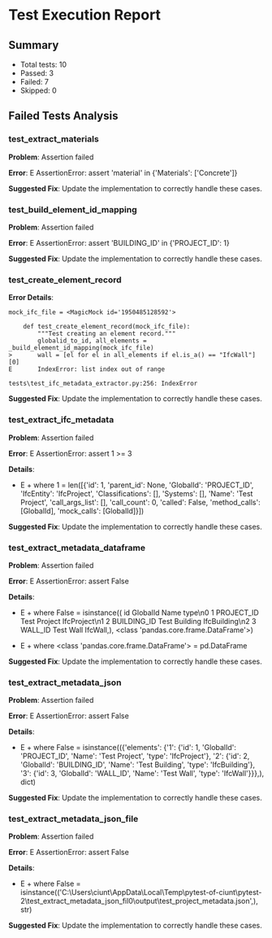 # Test Execution Report

## Summary

- Total tests: 10
- Passed: 3
- Failed: 7
- Skipped: 0

## Failed Tests Analysis

### test_extract_materials

**Problem**: Assertion failed

**Error**: E       AssertionError: assert 'material' in {'Materials': ['Concrete']}

**Suggested Fix**: Update the implementation to correctly handle these cases.

### test_build_element_id_mapping

**Problem**: Assertion failed

**Error**: E       AssertionError: assert 'BUILDING_ID' in {'PROJECT_ID': 1}

**Suggested Fix**: Update the implementation to correctly handle these cases.

### test_create_element_record

**Error Details**:
```
mock_ifc_file = <MagicMock id='1950485128592'>

    def test_create_element_record(mock_ifc_file):
        """Test creating an element record."""
        globalid_to_id, all_elements = _build_element_id_mapping(mock_ifc_file)
>       wall = [el for el in all_elements if el.is_a() == "IfcWall"][0]
E       IndexError: list index out of range

tests\test_ifc_metadata_extractor.py:256: IndexError
```

**Suggested Fix**: Update the implementation to correctly handle these cases.

### test_extract_ifc_metadata

**Problem**: Assertion failed

**Error**: E       AssertionError: assert 1 >= 3

**Details**:

- E        +  where 1 = len([{'id': 1, 'parent_id': None, 'GlobalId': 'PROJECT_ID', 'IfcEntity': 'IfcProject', 'Classifications': [], 'Systems': [], 'Name': 'Test Project', 'call_args_list': [], 'call_count': 0, 'called': False, 'method_calls': [GlobalId], 'mock_calls': [GlobalId]}])

**Suggested Fix**: Update the implementation to correctly handle these cases.

### test_extract_metadata_dataframe

**Problem**: Assertion failed

**Error**: E       AssertionError: assert False

**Details**:

- E        +  where False = isinstance((   id     GlobalId           Name         type\n0   1   PROJECT_ID   Test Project   IfcProject\n1   2  BUILDING_ID  Test Building  IfcBuilding\n2   3      WALL_ID      Test Wall      IfcWall,), <class 'pandas.core.frame.DataFrame'>)

- E        +    where <class 'pandas.core.frame.DataFrame'> = pd.DataFrame

**Suggested Fix**: Update the implementation to correctly handle these cases.

### test_extract_metadata_json

**Problem**: Assertion failed

**Error**: E       AssertionError: assert False

**Details**:

- E        +  where False = isinstance(({'elements': {'1': {'id': 1, 'GlobalId': 'PROJECT_ID', 'Name': 'Test Project', 'type': 'IfcProject'}, '2': {'id': 2, 'GlobalId': 'BUILDING_ID', 'Name': 'Test Building', 'type': 'IfcBuilding'}, '3': {'id': 3, 'GlobalId': 'WALL_ID', 'Name': 'Test Wall', 'type': 'IfcWall'}}},), dict)

**Suggested Fix**: Update the implementation to correctly handle these cases.

### test_extract_metadata_json_file

**Problem**: Assertion failed

**Error**: E       AssertionError: assert False

**Details**:

- E        +  where False = isinstance(('C:\\Users\\ciunt\\AppData\\Local\\Temp\\pytest-of-ciunt\\pytest-2\\test_extract_metadata_json_fil0\\output\\test_project_metadata.json',), str)

**Suggested Fix**: Update the implementation to correctly handle these cases.
